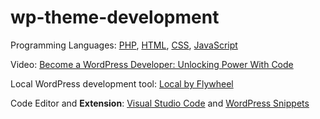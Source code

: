 # wp-theme-development

Programming Languages: [PHP](https://www.php.net/), [HTML](https://html.spec.whatwg.org/), [CSS](https://developer.mozilla.org/en-US/docs/Web/CSS), [JavaScript](https://javascript.info/)

Video: [Become a WordPress Developer: Unlocking Power With Code](https://www.udemy.com/course/become-a-wordpress-developer-php-javascript/)

Local WordPress development tool: [Local by Flywheel](https://localwp.com/)

Code Editor and **Extension**: [Visual Studio Code](https://code.visualstudio.com/) and [WordPress Snippets](https://marketplace.visualstudio.com/items?itemName=wordpresstoolbox.wordpress-toolbox)